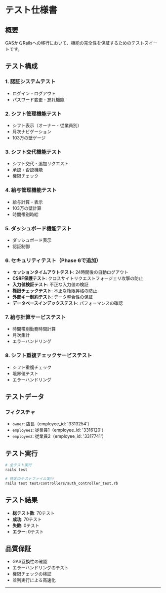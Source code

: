 # テスト仕様書

## 概要

GASからRailsへの移行において、機能の完全性を保証するためのテストスイートです。

## テスト構成

### 1. 認証システムテスト
- ログイン・ログアウト
- パスワード変更・忘れ機能

### 2. シフト管理機能テスト
- シフト表示（オーナー・従業員別）
- 月次ナビゲーション
- 103万の壁ゲージ

### 3. シフト交代機能テスト
- シフト交代・追加リクエスト
- 承認・否認機能
- 権限チェック

### 4. 給与管理機能テスト
- 給与計算・表示
- 103万の壁計算
- 時間帯別時給

### 5. ダッシュボード機能テスト
- ダッシュボード表示
- 認証制御

### 6. セキュリティテスト（Phase 6で追加）
- **セッションタイムアウトテスト**: 24時間後の自動ログアウト
- **CSRF保護テスト**: クロスサイトリクエストフォージェリ攻撃の防止
- **入力値検証テスト**: 不正な入力値の検証
- **権限チェックテスト**: 不正な権限昇格の防止
- **外部キー制約テスト**: データ整合性の保証
- **データベースインデックステスト**: パフォーマンスの確認

### 7. 給与計算サービステスト
- 時間帯別勤務時間計算
- 月次集計
- エラーハンドリング

### 8. シフト重複チェックサービステスト
- シフト重複チェック
- 境界値テスト
- エラーハンドリング

## テストデータ

### フィクスチャ
- `owner`: 店長（employee_id: '3313254'）
- `employee1`: 従業員1（employee_id: '3316120'）
- `employee2`: 従業員2（employee_id: '3317741'）

## テスト実行

```bash
# 全テスト実行
rails test

# 特定のテストファイル実行
rails test test/controllers/auth_controller_test.rb
```

## テスト結果

- **総テスト数**: 70テスト
- **成功**: 70テスト
- **失敗**: 0テスト
- **エラー**: 0テスト

## 品質保証

- GAS互換性の確認
- エラーハンドリングのテスト
- 権限チェックの検証
- 並列実行による高速化

---
